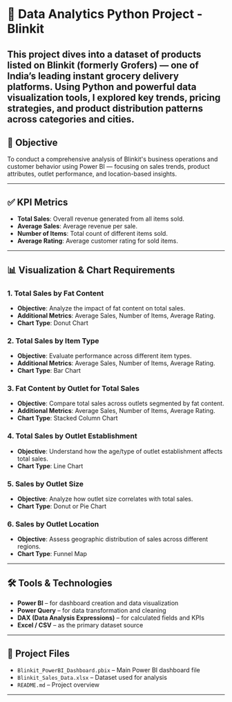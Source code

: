 # 🛒 Data Analytics Python Project - Blinkit

This project dives into a dataset of products listed on Blinkit (formerly Grofers) — one of India’s leading instant grocery delivery platforms. Using Python and powerful data visualization tools, I explored key trends, pricing strategies, and product distribution patterns across categories and cities.
---

## 🎯 Objective

To conduct a comprehensive analysis of Blinkit's business operations and customer behavior using Power BI — focusing on sales trends, product attributes, outlet performance, and location-based insights.

---

## ✅ KPI Metrics

- **Total Sales**: Overall revenue generated from all items sold.
- **Average Sales**: Average revenue per sale.
- **Number of Items**: Total count of different items sold.
- **Average Rating**: Average customer rating for sold items.

---

## 📊 Visualization & Chart Requirements

### 1. Total Sales by Fat Content
- **Objective**: Analyze the impact of fat content on total sales.
- **Additional Metrics**: Average Sales, Number of Items, Average Rating.
- **Chart Type**: Donut Chart

### 2. Total Sales by Item Type
- **Objective**: Evaluate performance across different item types.
- **Additional Metrics**: Average Sales, Number of Items, Average Rating.
- **Chart Type**: Bar Chart

### 3. Fat Content by Outlet for Total Sales
- **Objective**: Compare total sales across outlets segmented by fat content.
- **Additional Metrics**: Average Sales, Number of Items, Average Rating.
- **Chart Type**: Stacked Column Chart

### 4. Total Sales by Outlet Establishment
- **Objective**: Understand how the age/type of outlet establishment affects total sales.
- **Chart Type**: Line Chart

### 5. Sales by Outlet Size
- **Objective**: Analyze how outlet size correlates with total sales.
- **Chart Type**: Donut or Pie Chart

### 6. Sales by Outlet Location
- **Objective**: Assess geographic distribution of sales across different regions.
- **Chart Type**: Funnel Map

---

## 🛠️ Tools & Technologies

- **Power BI** – for dashboard creation and data visualization
- **Power Query** – for data transformation and cleaning
- **DAX (Data Analysis Expressions)** – for calculated fields and KPIs
- **Excel / CSV** – as the primary dataset source

---

## 📁 Project Files

- `Blinkit_PowerBI_Dashboard.pbix` – Main Power BI dashboard file
- `Blinkit_Sales_Data.xlsx` – Dataset used for analysis
- `README.md` – Project overview

---


